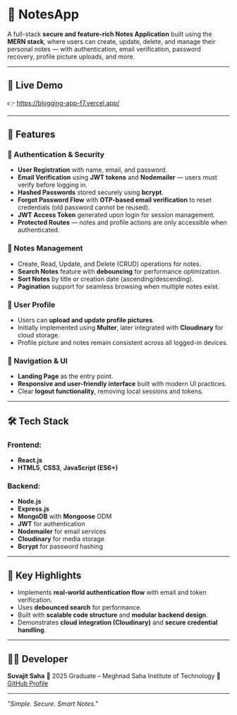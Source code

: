 # 📝 NotesApp

A full-stack **secure and feature-rich Notes Application** built using the **MERN stack**, where users can create, update, delete, and manage their personal notes — with authentication, email verification, password recovery, profile picture uploads, and more.

---

## 🚀 Live Demo

👉 https://blogging-app-f7.vercel.app/

---

## 🧩 Features

### 🔐 Authentication & Security

* **User Registration** with name, email, and password.
* **Email Verification** using **JWT tokens** and **Nodemailer** — users must verify before logging in.
* **Hashed Passwords** stored securely using **bcrypt**.
* **Forgot Password Flow** with **OTP-based email verification** to reset credentials (old password cannot be reused).
* **JWT Access Token** generated upon login for session management.
* **Protected Routes** — notes and profile actions are only accessible when authenticated.

### 🧠 Notes Management

* Create, Read, Update, and Delete (CRUD) operations for notes.
* **Search Notes** feature with **debouncing** for performance optimization.
* **Sort Notes** by title or creation date (ascending/descending).
* **Pagination** support for seamless browsing when multiple notes exist.

### 👤 User Profile

* Users can **upload and update profile pictures**.
* Initially implemented using **Multer**, later integrated with **Cloudinary** for cloud storage.
* Profile picture and notes remain consistent across all logged-in devices.

### 🧭 Navigation & UI

* **Landing Page** as the entry point.
* **Responsive and user-friendly interface** built with modern UI practices.
* Clear **logout functionality**, removing local sessions and tokens.

---

## 🛠️ Tech Stack

### Frontend:

* **React.js**
* **HTML5**, **CSS3**, **JavaScript (ES6+)**

### Backend:

* **Node.js**
* **Express.js**
* **MongoDB** with **Mongoose** ODM
* **JWT** for authentication
* **Nodemailer** for email services
* **Cloudinary** for media storage
* **Bcrypt** for password hashing

---


## 🧠 Key Highlights

* Implements **real-world authentication flow** with email and token verification.
* Uses **debounced search** for performance.
* Built with **scalable code structure** and **modular backend design**.
* Demonstrates **cloud integration (Cloudinary)** and **secure credential handling**.

---

## 🧑‍💻 Developer

**Suvajit Saha**
📍 2025 Graduate – Meghnad Saha Institute of Technology
🔗 [GitHub Profile](https://github.com/Suvajit2640)


---

*"Simple. Secure. Smart Notes."*
